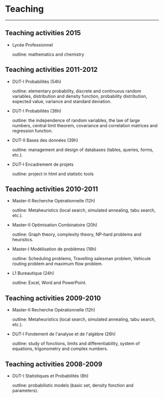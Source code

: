 # Teaching
--------


## Teaching activities 2015
-   Lycée Professionnel

    outline: mathematics and chemistry


## Teaching activities 2011-2012

-   DUT-I Probabilités (54h)

    outline: elementary probability, discrete and continuous random variables, distribution and density function, probability distribution, expected value, variance and standard deviation.

-   DUT-I Probabilités (36h)

    outline: the independence of random variables, the law of large numbers, central limit theorem, covariance and correlation matrices and regression function.

-   DUT-II Bases des données (39h)

    outline: management and design of databases (tables, queries, forms, etc.).

-   DUT-I Encadrement de projets

    outline: project in html and statistic tools


## Teaching activities 2010-2011

-   Master-II Recherche Opérationnelle (12h)

    outline: Metaheuristics (local search, simulated annealing, tabu search, etc.).

-   Master-II Optimisation Combinatoire (20h)

    outline: Graph theory, complexity theory, NP-hard problems and heuristics.

-   Master-I Modélisation de problèmes (16h)

    outline: Scheduling problems, Travelling salesman problem, Vehicule routing problem and maximum flow problem.

-   L1 Bureautique (24h)

    outline: Excel, Word and PowerPoint.


## Teaching activities 2009-2010

-   Master-II Recherche Opérationnelle (12h)

    outline: Metaheuristics (local search, simulated annealing, tabu search, etc.).

-   DUT-I Fondement de l'analyse et de l'algèbre (26h)

    outline: study of fonctions, limits and differentiability, system of equations, trigonometry and complex numbers.


## Teaching activities 2008-2009

-   DUT-I Statistiques et Probabilités (8h)

    outline: probabilistic models (basic set, density fonction and parameters).
 
